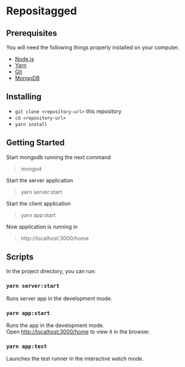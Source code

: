 # Repositagged

## Prerequisites

You will need the following things properly installed on your computer.

* [Node.js](http://nodejs.org/)
* [Yarn](https://yarnpkg.com/lang/en/docs/install/)
* [Git](https://docs.mongodb.com/manual/installation/)
* [MongoDB](https://docs.mongodb.com/manual/installation/)

## Installing

* `git clone <repository-url>` this repository
* `cd <repository-url>`
* `yarn install`

## Getting Started

Start mongodb running the next command
> mongod

Start the server application
> yarn server:start

Start the client application 
> yarn app:start

Now application is running in
> http://localhost:3000/home

## Scripts

In the project directory, you can run:

### `yarn server:start`

Runs server app in the development mode.<br>

### `yarn app:start`

Runs the app in the development mode.<br>
Open [http://localhost:3000/home](http://localhost:3000/home) to view it in the browser.<br>


### `yarn app:test`

Launches the test runner in the interactive watch mode.<br>
